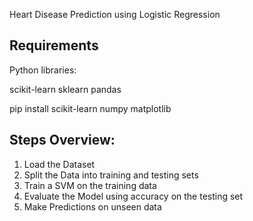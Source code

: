Heart Disease Prediction using Logistic Regression



Requirements
------------------
Python libraries:

scikit-learn
sklearn
pandas



pip install scikit-learn numpy matplotlib

Steps Overview:
------------------
1. Load the  Dataset
2. Split the Data into training and testing sets
3. Train a SVM on the training data
4. Evaluate the Model using accuracy on the testing set
5. Make Predictions on unseen data